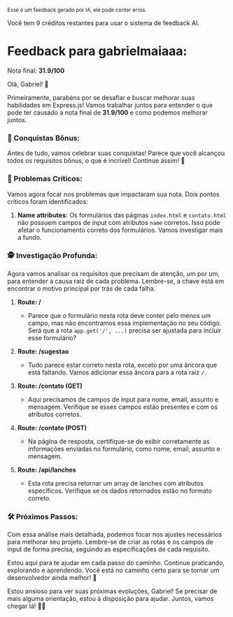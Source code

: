 <sup>Esse é um feedback gerado por IA, ele pode conter erros.</sup>

Você tem 9 créditos restantes para usar o sistema de feedback AI.

# Feedback para gabrielmaiaaa:

Nota final: **31.9/100**

Olá, Gabriel! 🚀

Primeiramente, parabéns por se desafiar e buscar melhorar suas habilidades em Express.js! Vamos trabalhar juntos para entender o que pode ter causado a nota final de **31.9/100** e como podemos melhorar juntos.

### 🎉 Conquistas Bônus:
Antes de tudo, vamos celebrar suas conquistas! Parece que você alcançou todos os requisitos bônus, o que é incrível! Continue assim! 🌟

### 🚨 Problemas Críticos:
Vamos agora focar nos problemas que impactaram sua nota. Dois pontos críticos foram identificados:
1. **Name attributes:** Os formulários das páginas `index.html` e `contato.html` não possuem campos de input com atributos `name` corretos. Isso pode afetar o funcionamento correto dos formulários. Vamos investigar mais a fundo.

### 🕵️ Investigação Profunda:
Agora vamos analisar os requisitos que precisam de atenção, um por um, para entender a causa raiz de cada problema. Lembre-se, a chave está em encontrar o motivo principal por trás de cada falha.

1. **Route: /** 
   - Parece que o formulário nesta rota deve conter pelo menos um campo, mas não encontramos essa implementação no seu código. Será que a rota `app.get('/', ...)` precisa ser ajustada para incluir esse formulário?

2. **Route: /sugestao**
   - Tudo parece estar correto nesta rota, exceto por uma âncora que está faltando. Vamos adicionar essa âncora para a rota raiz `/`.

3. **Route: /contato (GET)**
   - Aqui precisamos de campos de input para nome, email, assunto e mensagem. Verifique se esses campos estão presentes e com os atributos corretos.

4. **Route: /contato (POST)**
   - Na página de resposta, certifique-se de exibir corretamente as informações enviadas no formulário, como nome, email, assunto e mensagem.

5. **Route: /api/lanches**
   - Esta rota precisa retornar um array de lanches com atributos específicos. Verifique se os dados retornados estão no formato correto.

### 🛠️ Próximos Passos:
Com essa análise mais detalhada, podemos focar nos ajustes necessários para melhorar seu projeto. Lembre-se de criar as rotas e os campos de input de forma precisa, seguindo as especificações de cada requisito.

Estou aqui para te ajudar em cada passo do caminho. Continue praticando, explorando e aprendendo. Você está no caminho certo para se tornar um desenvolvedor ainda melhor! 💪

Estou ansioso para ver suas próximas evoluções, Gabriel! Se precisar de mais alguma orientação, estou à disposição para ajudar. Juntos, vamos chegar lá! 🚀💡